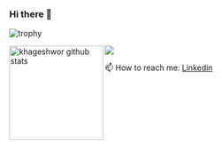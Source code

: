 ### Hi there 👋

![trophy](https://github-profile-trophy.vercel.app/?username=khageshwor&theme=onedark)
<div>
  <img height="170" align="left" src="https://github-readme-stats.vercel.app/api?username=khageshwor&show_icons=true&theme=radical" alt="khageshwor github stats" />
  <img src="https://github-readme-stats.vercel.app/api/top-langs/?username=khageshwor&layout=compact" />
</div>


📫 How to reach me: [Linkedin](https://www.linkedin.com/in/khageshwor-joshi-orion-6917501a9/)
<!--
**khageshwor/khageshwor** is a ✨ _special_ ✨ repository because its `README.md` (this file) appears on your GitHub profile.

Here are some ideas to get you started:

- 🔭 I’m currently working on ...
- 🌱 I’m currently learning ...
- 👯 I’m looking to collaborate on ...
- 🤔 I’m looking for help with ...
- 💬 Ask me about ...
- 📫 How to reach me: ...
- 😄 Pronouns: ...
- ⚡ Fun fact: ...
-->
